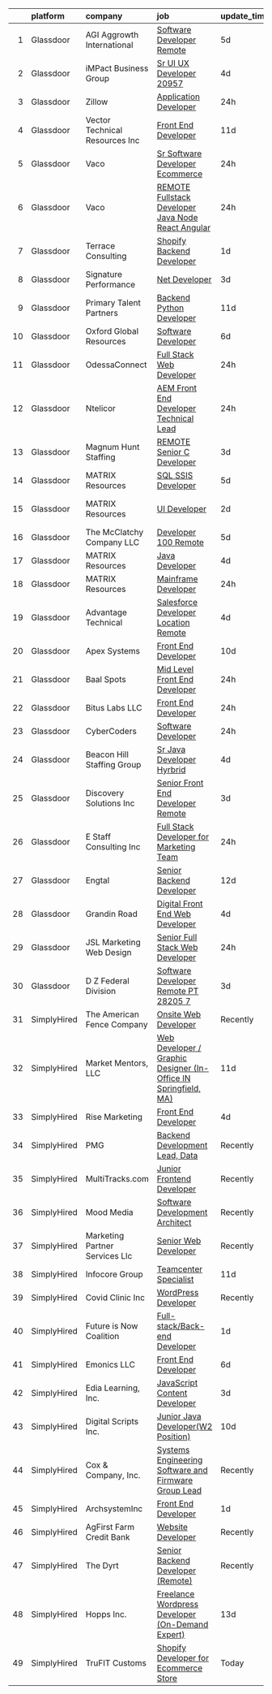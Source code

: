 

|    | platform    | company                        | job                                                                                                                                                                                                                                                                                                                                                                                                                                                                                                                                                                                                                                                                                                                                                                                                                                                                                                                                                                                                                                                                                                                                                                                                                                                                                                                                                                           | update_time   | location                   |
|---:|:------------|:-------------------------------|:------------------------------------------------------------------------------------------------------------------------------------------------------------------------------------------------------------------------------------------------------------------------------------------------------------------------------------------------------------------------------------------------------------------------------------------------------------------------------------------------------------------------------------------------------------------------------------------------------------------------------------------------------------------------------------------------------------------------------------------------------------------------------------------------------------------------------------------------------------------------------------------------------------------------------------------------------------------------------------------------------------------------------------------------------------------------------------------------------------------------------------------------------------------------------------------------------------------------------------------------------------------------------------------------------------------------------------------------------------------------------|:--------------|:---------------------------|
|  1 | Glassdoor   | AGI   Aggrowth International   | [Software Developer   Remote](https://www.glassdoor.com/partner/jobListing.htm?pos=107&ao=1110586&s=58&guid=0000018335b288fd9a37e35b052ca727&src=GD_JOB_AD&t=SR&vt=w&cs=1_cb8cb85f&cb=1663053236870&jobListingId=1008123247793&cpc=84DBBAA61F05C438&jrtk=3-0-1gcqr5293i4nh801-1gcqr529mh7hs800-240493a7e473301d--6NYlbfkN0Djn2IX06ySSIMu1gfEBEDPYQmbvGwUh4vHPX3-iaCFfQnsfj8FxF0YxhOo-2lW_WottpGOt_iG4K_iuSi4My_2QSelA369vQAk0Bh05a_GpYG05czbSHP5QCpBtifp4rrO5380BLmxcgc1z1li4FB1991ijhvWqHZ5Zz5IpE_XBzXxDc-YHAxhfzgzApefNWDVWIceBlUjh02eQggiEGTPhCRWSyv016XkKTzE7PkhhPthfk0x5RiSkqy9Vg4REObRe6ucyJpAZYQTgII9H3mXsPPQVlIoPuaUCYdtLWyLdyD9jKWZb5nURG6Ev1NEQE1TBUNRMNBs_0AgA7zIkImR6Jq1nITrogOT_T-DdOaQtmTE9EXzbMHqenSAhWQk4lJ0Tlfap6dsHyLVnfiUEGS80HVZQC74oohkOotLmgiZK7h3FFBXWw-t1TYR_shBEOujWdllrCryAaFzEfdpfzk1MmgiRFVvVgPCKHH4FnFgchltVfc9Cs0LF9aIGC8jIVQ_ZyQ3az24ZKe0ptv0b0nXNO5O_5uTddTJm-SiDTdZlRblcpNJtlF0jXUJuYdoAhxmAGE_A5zzmg%3D%3D)                                                                                                                                                                                                                                                                                                                                                                                                                                 | 5d            | Remote                     |
|  2 | Glassdoor   | iMPact Business Group          | [Sr  UI UX Developer   20957](https://www.glassdoor.com/partner/jobListing.htm?pos=127&ao=1110586&s=58&guid=0000018335b288fd9a37e35b052ca727&src=GD_JOB_AD&t=SR&vt=w&ea=1&cs=1_3680edf9&cb=1663053236874&jobListingId=1008126159642&cpc=56C4EA4A1A191A49&jrtk=3-0-1gcqr5293i4nh801-1gcqr529mh7hs800-e3dc27c3281f2054--6NYlbfkN0CJbMOVrL4pmOIN70aek35lGUd1VGkUUl9qM-u8TQSK31Uo9iBKa4zcbWmzwKIAH8hoWxJEw3uuw5s822Bc60pNEk1W4gk-T7zzZIu0KIQcImDrJLdppPppL42kkAa_ElpFM6HZGJSK8rhAJniGSUGkkCcX8S6-Od_UGeDi6hl_GtZX_Up1zv3PC8gbMZCSwpYKGBJPitHFjUg-DMZuiJSWIlL5cG1_CqzUXfe1DZzJo9vFslygg9PXw75I6Kly3H6SyrJHQ3tf2kjzowuwYh9nNShnqOmKe6zmgnUfz-A0KZ6zg1sLbLjbOJhMJ68XpDTGFdqYTM-NnCYFqIp0_dcwluCJN53PnCx_bX30_vnpkr8W00Towhm5389O88sgzCCzRlRMO7TtrqjOsQIaQBnzIt9yPHmLT3p-Oa6KuxaMFZQmIebJznLHHckeIoonytPuDUkNqUA-DEPKq3pGncW1P0BU1QwzzT0Ij3Fu08iQ1TnjZ01OV3-3bX-z_TVp_8DL--gEfKdvxGKVY0REd93c)                                                                                                                                                                                                                                                                                                                                                                                                                                                                                        | 4d            | Grand Rapids, MI           |
|  3 | Glassdoor   | Zillow                         | [Application Developer](https://www.glassdoor.com/partner/jobListing.htm?pos=110&ao=1110586&s=58&guid=0000018335b288fd9a37e35b052ca727&src=GD_JOB_AD&t=SR&vt=w&cs=1_baa4d19d&cb=1663053236871&jobListingId=1008134172887&cpc=654405A9B1E0A9F5&jrtk=3-0-1gcqr5293i4nh801-1gcqr529mh7hs800-c6daa90a6669b9ab--6NYlbfkN0ANMurRYyPEXg08u6OamUd1Mvhk-zhFSGYIZgoJR86UvYL2v6MoUqae-sD5DnU21vpZhuaoMFJt9wVyEyvf2QA1XfguwhH7G3tM0-PNgW6CGdUX9LBJEjF1WjQkIfj4JRydtvPZugMScW5L1yCyM5tNJ9G8L6OLwOTqSFwB3txImuUz7gcDBTjs4WhROAPK2XWjIrWnU785Kl-WiB9e600Pcew1hwMxuqlbJIVrkPXhErHat3AZBm5HsZH0Gzv5fenbXF_oEZd-ieR-pnoMq5aMplB3dkvnN8mFG7XMQEAa7sgzgjSqDavIjv6eAHi3NkwJuS_B0sU9ugX4KcjPJcn3SwezXgfSDlh-nSDnhx_boZNXJo7C26GpWMR5M8M1JIlronvQTlaGKEKtcAD9UTPNDeWVzwMJ-9f91F46shLUVUMXsYrNyx5K6ozG4qB8ushLH88d67vpgGj4-o3Ysfy-3yAFaSe30ay170JRhumNR1aazeLj4cRO9uT2R0fD8Vstt83NG6FW0sHOCOiF2-zhyQ7hgqi5P2EZCpwYKg5F1tS7eCotdA649H_vg13QRsf-CXxdGDRXFn9DMbx5R4-uR5l_kuWPvY1_JNAKj-gQyl6i8874T_DUWzsSvbYOk0ImHL_Yjr3X2Lphls4T60A7lzwmTrU5FhxGGZgO2im7H6ylK5j5QRVlg4BcH028L4CgCdmgFf12-mrUWRKRDR_lrsMB4ljBtGD2BloieSVJQCmVoj-r4m24kUImLtbLrjl21pcgZFeaTtpgh2Km_Lzfy7oyKPqUqlbj5_1GDBU09s-csaUu-veJpsCYc0o5DtMjyS6Tqdd3APlBFwe2TFR0fuzxzVoW74uLohx9apEN5ggZMcjO4cT8bZpK2iOtOdc%3D)                                                                                                                     | 24h           | Remote                     |
|  4 | Glassdoor   | Vector Technical Resources Inc | [Front End Developer](https://www.glassdoor.com/partner/jobListing.htm?pos=120&ao=1110586&s=58&guid=0000018335b288fd9a37e35b052ca727&src=GD_JOB_AD&t=SR&vt=w&ea=1&cs=1_b7e795d0&cb=1663053236873&jobListingId=1008111504616&cpc=E773D000C9BC26FA&jrtk=3-0-1gcqr5293i4nh801-1gcqr529mh7hs800-d51cc92d47c4f04d--6NYlbfkN0CwDmAJad1vrFPjrCyZc1-12O19u5bGDYSMaAKB40LX6SgL_uQ_xlaLZoxDbDiymBRaDNDIK28uZx1Je-7Sv8ixSFLHV-U0-23YioU3-IvLrCdgQzRye68HZw-6NfwrHT_PAvOvPvdCmAYkEB778tF4DTJDYGPwGaqn8tn3RE5-xAtshAJoUVv9-0DI981-dm9CU9mkuVsyOemeJHB8cnUP0UpmwqsqLDeVadTUfCXkz2pYTO6_i9Kf1IhFWpjRRt9nbWJle7HDSmn4qVEN2BQyeli6jUaUWQeol7jX9cTJyyHPONpGT5TPKKtgwZ8dhAmyvnErPrirGWLFxyDdCcWMZZfUVXJfB94buWIKWwesppbTYmw7kUYHhsaMPGHwDDd6Yu3nk_9ST3OiMiHzeX5kLDgNQ2m0p9TNe6G9X9tTVLwAQExQ0s01qcBcRjSTCkhcYbLy_0SpgMMS66aOg9aHViQQkvR9dWOSLFQj0EkeTGNxRfPKXJQot4sqmkZFVylA3xlsJdDrnw%3D%3D)                                                                                                                                                                                                                                                                                                                                                                                                                                                                                                    | 11d           | Vienna, VA                 |
|  5 | Glassdoor   | Vaco                           | [Sr  Software Developer  Ecommerce ](https://www.glassdoor.com/partner/jobListing.htm?pos=116&ao=1110586&s=58&guid=0000018335b288fd9a37e35b052ca727&src=GD_JOB_AD&t=SR&vt=w&ea=1&cs=1_7dbc4447&cb=1663053236873&jobListingId=1008133922497&cpc=8795CF9063CD573D&jrtk=3-0-1gcqr5293i4nh801-1gcqr529mh7hs800-09ad83f8e045e5fd--6NYlbfkN0D_sybMACCpf9B-677oK5j6rPldVB6BlrVvFjO_o-GJZbzuF-qh4PxErFUqfUsv_6thAu2eQoe1arNCHevazfyUvG7VGhHNCUo0sCVKxH7McYyDxem52ExjMezzXxwaAPkDmBYyEuvxg9NM0XRtAnFJEA0IZHNftFxrE2YyQgw4NgwwJQfNCorYZd-1btfY6pBubhbnM0dq63SsruRuYNgtkxsPiZiYyP0bVx1eF7eWPFb-YTR020cnfRjzSVpZuHzI9fikQshcyKYOf46PivtebLVODEjIDPiRselzFlGmYYaVP53yYALJWq_XrxeV16IBm0mEqtclSIeuFmUTPC-t70QLTv0qXklXa3E61U01x0CaPMJcfoTPTNhbCP28azTUBNMjxlYlEKM51yFKlq9aemppuU7IO7NpnOfd3gNOWXkGQp9fwgz5mzVl1nnH3qODqiUvJ94JH2VUexQ7YtrSwW7Vhx4V6wrVn7If3JxqTx1_R8hBJaopoRKL_Qn0mmKMWn3oJMFVCmxrW8l3bwU3SiAqMaUG1uBlyTEOVlwu9w%3D%3D)                                                                                                                                                                                                                                                                                                                                                                                                                                                     | 24h           | Remote                     |
|  6 | Glassdoor   | Vaco                           | [REMOTE  Fullstack Developer  Java Node React Angular  ](https://www.glassdoor.com/partner/jobListing.htm?pos=121&ao=1110586&s=58&guid=0000018335b288fd9a37e35b052ca727&src=GD_JOB_AD&t=SR&vt=w&ea=1&cs=1_b7b1d8b6&cb=1663053236874&jobListingId=1008133922488&cpc=8795CF9063CD573D&jrtk=3-0-1gcqr5293i4nh801-1gcqr529mh7hs800-d1edf66b149204bb--6NYlbfkN0D_sybMACCpf9B-677oK5j6rPldVB6BlrVvFjO_o-GJZbzuF-qh4PxErFUqfUsv_6thAu2eQoe1agN247aSC-q_DUCC-v6ortb2tmbXqcbUNV5rwxqW2GLNH3KteWnqmUOhK0RFAgO2j9ow-G099_iRohhl06KDOC4L5Wi9DO40Wtk5qI0Qso93jGb1S6IM8rEXI70QgrCSJNzMv_Bp-C3R84chUV_Q1IiWCNwh49O6nURCEB5TgxanGBDiufdIlPfMkvWisp0pxqvT6z09fr_n0AQWu3FKnUl_DkIr2vgPDsPQ0wM0N6CpY8P-LmFIumPyKBoAdcSDuCz9meXPYqm8CcfrINfJhZmPnTPCF-rHd9hZ0VjHlw-ouaH_lFuNSBdxAw3XokS4L3B1BZ6Ve_QlnMbzgmWB6KHX9kstA-z3_OuSSDtm9XpbNZjf8uGSMJqAAS0zpxwQq6r0GaaU_9d2mmlR8CMDGTugylQwn9I4sgBviSOEakkrtNzuYIQ9Pc_hR1dzF9npYbc0cz7KJbnIMyIccT7EXkN3mzrdbEG68PXV7u_F_QUv)                                                                                                                                                                                                                                                                                                                                                                                                                             | 24h           | Remote                     |
|  7 | Glassdoor   | Terrace Consulting             | [Shopify Backend Developer](https://www.glassdoor.com/partner/jobListing.htm?pos=104&ao=1110586&s=58&guid=0000018335b288fd9a37e35b052ca727&src=GD_JOB_AD&t=SR&vt=w&ea=1&cs=1_0f0107d3&cb=1663053236870&jobListingId=1008131665607&cpc=C891152315FA1AD8&jrtk=3-0-1gcqr5293i4nh801-1gcqr529mh7hs800-18010db93b8cd787--6NYlbfkN0DiwaVD3HiDYB5250xOpg-Chrdpscpx_0ux8G7tjQr9ZR6UMPMRjdTv-rYv0WYt0ikT0CHPlckmqNdBahKzqtorl-3cYiUc4Dw6CYzL8XOgRfGBcW15CAX5wES-GOahStgrZRXkPI7v7sWDDyhpOm2oG13rt-Lsa-73n1rcwrI_Tk76vUQ2yVPBQBmUa8d8U6CgQxRCVNbSlE8e2mcPdk4A-Q_Tmz9QhZiRH8rzLq_pUByZtlwWwXdLi9bakMIXjuEeD7igQozSk_phi9xHq6R3pnN7GfcHRaSJl4XhxRacuExYXr_IqtVTZFbJEJwrv-gEZUlObO4kI4wszBcjdywYrLG8pSaDww1uUxQOkarjsPAP0qKrTCGMWD7SJllDFkA1HiY1LWay9Z4Ib8RC1LHMQLkQs8KRYEab_BKUqRCBQsGIWqmV_cK7jSniVNkB_muGG7n4PZWk6O8dJ6Xth9c6BoiO7hC4r7N4acvRLuqSNQC9J4LaTXqC-2cuwI0R-Y8%3D)                                                                                                                                                                                                                                                                                                                                                                                                                                                                                                            | 1d            | Seattle, WA                |
|  8 | Glassdoor   | Signature Performance          | [ Net Developer](https://www.glassdoor.com/partner/jobListing.htm?pos=101&ao=1110586&s=58&guid=0000018335b288fd9a37e35b052ca727&src=GD_JOB_AD&t=SR&vt=w&ea=1&cs=1_e65b05c3&cb=1663053236869&jobListingId=1008129201684&cpc=FD1C1DA32C38CFA7&jrtk=3-0-1gcqr5293i4nh801-1gcqr529mh7hs800-f276d1115cf58d0a--6NYlbfkN0DdI5e4NrRhJzkh5_rNc4iJsqmw_rK-1extVvYQlMkdwFRmXS0qm8nU-JxbqHleaeIjy00LjGaNRKyKI8tQK73iJvL9vjfzdUjL6MmRzYFsT-Tf_2d6pA67Vr_5YKQQ_zKhdJbkV3jrXuP0XPlNHTLuXoc_2d_1Qj8SxURG6Hio4x5gve3RpCdOKEhBqB9Yot4zO6sbpijCQQQnVlxqcwwvERe1M-NQxphumtdvTWBleCji0_D_MJWe-Ud_vMGhNHKe2OmKX5FjiU3Xsl222FCyNw4ntQg-ZSIvlwD6lWS0LuXF2MzXribCFjL82kOek033nwSEEmomcKPNIqMS7f7XNLbFBCnSZfY8miIAeQzyYpXomftd3tMZxWy8vnl7PQGMROBBvvEgPbGL0d1_mvh5Mfv4rpPIUkLenmis-nM3fqpIn8tTvknSnsO_vOX740eo4Xk-0J-naY7Jmo-5eXTZ71_-K7zQ18Mw3CXTkcVH5iJXlz0SO7jKov9Zj926sYw%3D)                                                                                                                                                                                                                                                                                                                                                                                                                                                                                                                       | 3d            | Remote                     |
|  9 | Glassdoor   | Primary Talent Partners        | [Backend Python Developer](https://www.glassdoor.com/partner/jobListing.htm?pos=118&ao=1110586&s=58&guid=0000018335b288fd9a37e35b052ca727&src=GD_JOB_AD&t=SR&vt=w&ea=1&cs=1_03d1f2cd&cb=1663053236873&jobListingId=1008111300469&cpc=3BA4CE39D5B5DEF5&jrtk=3-0-1gcqr5293i4nh801-1gcqr529mh7hs800-a390da96c7d66bf8--6NYlbfkN0DOCvLQenlXS7fh3AEEtPwhntZQnPW7UfiJ0vyM-Z38ZvlXuLrJoooXVJlodcpC3T-7db42mOa4vOL43fXUHltKzkEmNY7bpv8DGtTWk2GFEfYatsoBvpaU858LMNKJlIhpJuyJL445GX0Y9LFshQCTC8L2G6BPdpRXGqHYPgFKvriWkoPn8VwP9jlsPdQmBbf4N9odyHH9UxRveHgYL6lnOSl3bbXiZblibI6fRyobpp3n_aSrZsi_SIxO7uVN5YMIE09g68qNFl-3efKgtLIpCzfM9uvpc4b1kd0lfEDWz8qLKz4wr_KuhCJiKqtf6kRGOPHjzaVSwbWOtOn5kXFYwQv7OJVw-B-IWOL31pA7gAhHzsm1Cl6VqrNzqe_HztYlows2vvkOwuwwc4ZwvbabBu1nuFDVbEQmIJ33GJq2odMFRyzAZf7iL5DkTlooZE2qK8gZDcbjF_HLsdHp9sVdfOdhQQB8yd47phPqbKdmiYQGOWR2fCL7-7_5H7R9eFyDl4fdFGIVOA%3D%3D)                                                                                                                                                                                                                                                                                                                                                                                                                                                                                               | 11d           | Remote                     |
| 10 | Glassdoor   | Oxford Global Resources        | [Software Developer](https://www.glassdoor.com/partner/jobListing.htm?pos=126&ao=1110586&s=58&guid=0000018335b288fd9a37e35b052ca727&src=GD_JOB_AD&t=SR&vt=w&ea=1&cs=1_8e2b0b13&cb=1663053236874&jobListingId=1008120509561&cpc=334ABAF5D42DC775&jrtk=3-0-1gcqr5293i4nh801-1gcqr529mh7hs800-d52559f510e3d527--6NYlbfkN0D38dVY1HiwVlRJ2sgHwoll4iKvb8KzfDOOcqRKKsqQYBdEVI9w2agCyPdJw2s4TQqW1iVhzfHoZUSNBVTPav7nHvLsurfZxSHqegLrSAll3DZR4vesRj0V3Y7I1h6Jaf2Ho-o-AMoDdqrjdDxJ_8mDgtAJXdMYtj2InRxt64dxdDmL3-nUd2I01JE-avzQgfFaeR4GOOaWvivvdChrEV3c9sIHcv5rkDBYqFVVPsDKRAxWlOloH6VzDc6g2Bk9KkI_-sZjgIF5XCA_SiTAMRTai7sJEU-CDmUDNx8SxNINBgLzIxdcZBe-islQgs49Se8zn8QjNXCl1xYIToH7EIVv6TkqFlX8Rn6NLb9Ad_kWjulLfMDwJ4DVzDsmM3TKgJLhEitzelCsW-irSirdZp6VnL08FbCLwUhfohOlxQ466HloieUqoVZPvzSeh6xwgQhm8cej5RqJgHthoAeGuad6IjQW1mCYd6-YIyJoPCu--IcXICDDLWwz65MLAijCh9Y%3D)                                                                                                                                                                                                                                                                                                                                                                                                                                                                                                                   | 6d            | Colorado Springs, CO       |
| 11 | Glassdoor   | OdessaConnect                  | [Full Stack Web Developer](https://www.glassdoor.com/partner/jobListing.htm?pos=105&ao=1110586&s=58&guid=0000018335b288fd9a37e35b052ca727&src=GD_JOB_AD&t=SR&vt=w&ea=1&cs=1_5e0d608b&cb=1663053236870&jobListingId=1008134105452&cpc=BAEB662971763A76&jrtk=3-0-1gcqr5293i4nh801-1gcqr529mh7hs800-8a92dfce20f9bc08--6NYlbfkN0DzaDHVbxJ-LJZej0v9fk4K-FwNocoxjQ_zxp68kPBvcg2yVnif4pm_VF8YDTOPly59jcDfOtU4Xkd30N4UM-Gr5Qjhxed4dXaiaH2U_dzLXG_WfQ5laj-pEv5VhnXagEnZLwmhrYl_pna3198qRvUYKAUSCFWklr0Jd9axsbLXKo5KCXUHHRswWU5Bp1TdSwf8b0qCUmX60ZPZqLMBRtLKcOb3kHTlLq6726DCy16VGUwTdVlTWJCZwN39nFwVAKVd-nS1SnzkXRXWsN1LwqMq2s0_bxvGyQwxqRiL1KjmEbfQff3U-5CmtB79M5JUZlnr9Q1xBoHecAncdT9zB4BEVssqvDwcBZBC7kt76-uFM5gUKh4IJACtU-IV6P9GK8UFIz1j7X4uUDOqA5OWTXWqSDjyMfrX0hMANZ33VkzVOd9bxU9RbXGzVcdm4FyTct3i9kt4i8LrVvMfrIKr2UTM350mK3imhF1FXsu3dU3TFxAIJI6jkpKPPLeW0UTMsdo%3D)                                                                                                                                                                                                                                                                                                                                                                                                                                                                                                             | 24h           | Remote                     |
| 12 | Glassdoor   | Ntelicor                       | [AEM Front End Developer   Technical Lead](https://www.glassdoor.com/partner/jobListing.htm?pos=112&ao=1110586&s=58&guid=0000018335b288fd9a37e35b052ca727&src=GD_JOB_AD&t=SR&vt=w&ea=1&cs=1_9f1ee4ce&cb=1663053236872&jobListingId=1008133848248&cpc=BBBD384EA192911E&jrtk=3-0-1gcqr5293i4nh801-1gcqr529mh7hs800-835dee8954cff8f5--6NYlbfkN0CYhOrkHhcJfAR4drW7ZrD32BoYwGhslRPlnM_b6x-4AjJYjSaQcdS6MynbtyGlQhq7iiqKlB4moe1HV4cBPSOZP0ysZG7kXm3Yt3Nnps8H1N5EyshWHGh5HcFdwrSxfPD6OopsjiJ38xwbY1nq5CCby1TRKtDkSmanNu3Pf7QJfP2EAnZl0qYqmfyRXjjjVixUasN-sWfviDra-c7adV5pIS1HI2CBU34HqlBo4zuN5PMdae0YJ8fYF5nCh18MFyIh51xQAOiDqEO3u98vSNdLz4z3Jwrmizw7RnxWjaHde4RXij6YM2wJHABRaFixAngTbu-22e4m88YiE0FphSk7nQwQTGQTvZwL8WnZpHS--To9OrUka5b7Y_LFkSxHlxu-PcZ9AbgTovp81oWvsAfjxCAuB3f7Ts5NA78uZ3HXlK_jQkDSA9D7CZCiKxab2uJHByWhxgaqA4R6sAke_QNHnSk4BfyvL_63WQBB4DWhT9lW9qAetwFD57jn7jMZ6khXT0qFJCGuiwkk8xnMIYNoAgGboolbvQI%3D)                                                                                                                                                                                                                                                                                                                                                                                                                                                             | 24h           | Remote                     |
| 13 | Glassdoor   | Magnum Hunt Staffing           | [REMOTE Senior C   Developer](https://www.glassdoor.com/partner/jobListing.htm?pos=113&ao=1110586&s=58&guid=0000018335b288fd9a37e35b052ca727&src=GD_JOB_AD&t=SR&vt=w&ea=1&cs=1_c86df11a&cb=1663053236873&jobListingId=1008129038266&cpc=C49818E30565E1C5&jrtk=3-0-1gcqr5293i4nh801-1gcqr529mh7hs800-e287ce32963e2ef9--6NYlbfkN0ApPMyXrjGHNZ4HOtR5bp3hW7-r3UAVomwaSEEjEZtheiYkcbVaGs1xLVozKyABTR1I-p6tk6uQkzdbSQ8YPNi2TxjO0ZAdzbjW98xgo3b_wMfF9se1jH8fmz4ADHC7ktLvdL5wdp2sGvmLupvibWecPMfhQJiVbMEQEGlHSHhNjGAYf8Z0J71arV5NlRCMHb0q_awxuqn_8GbHUaG1T4eA4bFP2O0p8C-pEobhh6NAz8hygZ43cEKmk8qzLO_XWKGnBEIpYnPsFRV1EK4t9K4RUCPeA7j51V5BiN_nA2GppkwmfgyItEsnZuZJd-NYMM3x8kwiCVzB8Lnfk-rBnklzNifT5wFE9mMtXNQCMNrRjmWqp9sgdDdsc1ExbgW9FFXHfgeQXZY58UUM3xRPYeV4M_2_sZLAs6eC-Cr9HUFiRwvWc2bgfz_wpzkDCAk3rFfWsZb0ByYE7BhTLiWzeVEYjo3JEbP99eiwWdY-3q1xX17masPsgJTAFmM4bMmcqHVHIpHm1EUEkzVvD-rMbUc1)                                                                                                                                                                                                                                                                                                                                                                                                                                                                                        | 3d            | Remote                     |
| 14 | Glassdoor   | MATRIX Resources               | [SQL SSIS Developer](https://www.glassdoor.com/partner/jobListing.htm?pos=115&ao=1110586&s=58&guid=0000018335b288fd9a37e35b052ca727&src=GD_JOB_AD&t=SR&vt=w&ea=1&cs=1_9e1ccfd6&cb=1663053236873&jobListingId=1008123597141&cpc=B076152010A3B66C&jrtk=3-0-1gcqr5293i4nh801-1gcqr529mh7hs800-09399b6909aaeff4--6NYlbfkN0De5ppvndiyxA0pMSLQzOe_j9Mra0KF_8EhxTxOKXtZIfhM20E97mGJ6rqAxbACvL-pdEEf0ORoIkx_jMa2Qe6RprnV9oyyOPYKH2U22KKNuOSNtJWFjhOA8FGEuV5X7ANpcrHv8Dsk4O_sUFn5KyVE4yFWGwUfrEa4XCyaihhvlbMIVLF_SVTO1Bs2j_je1l6F74YnxnodpRwKfzTCF-cU5UtWNcYWkd-V88rvDEIBFbKxjkeyivIVJgDivqIz-rqke_vHk8ruQyrYysatDsSAP-J822yWuPlmvCZVkZzJlwy_abpniQqReiYDj3eTqfK1Bm-RxQbs2GnX22tXLt2EGy89MUSUlMxq5VFAhd5j9fMB_CZgwWKdDUy9bSX9npg4xdXJQM2NwtQ5ZVq8z7Mdw8IVs6tX98AFGn_1rs8JenuSRKhfRrEmiwYK-v0_8ARIdJQPUD-H2Ou13WT-8YtDSmpro9UT7xRO8R4ayLI2mhN462Ec0ew6pIdgNNRlJNnyPLkrG382nm5vbARKz72TjTV9kfmsZIQM8tETxRk7Aw%3D%3D)                                                                                                                                                                                                                                                                                                                                                                                                                                                                     | 5d            | Albany, NY                 |
| 15 | Glassdoor   | MATRIX Resources               | [UI Developer](https://www.glassdoor.com/partner/jobListing.htm?pos=119&ao=1110586&s=58&guid=0000018335b288fd9a37e35b052ca727&src=GD_JOB_AD&t=SR&vt=w&ea=1&cs=1_53e0d918&cb=1663053236873&jobListingId=1008130533003&cpc=B101C867B3EF2D75&jrtk=3-0-1gcqr5293i4nh801-1gcqr529mh7hs800-5cac1ab4497b3887--6NYlbfkN0De5ppvndiyxA0pMSLQzOe_j9Mra0KF_8EhxTxOKXtZIfhM20E97mGJ6rqAxbACvL_0a0SB8ifsRZ7oEM8G6w2j_yHRsOrhKLkfDrSWVCp5MuHxvDNwDX7dNTe1Yho1QxbUuO2l8kg9aLCwBUQi1wnq9uEcvLeuv6V6n79sQQC5cgPGvYJ9D80iIbtnZRejtJ49KOlPQ6lWOkRL0r-hhVIQcPO6_--BZLQczJ-yD7TOPOMgBtbfhJCxUPZ6W4e599m7Vhg_zEeOcjQ43_mvH2Ht9aavpM42foi4M20OevX8me7BlCUAc3ZvUy4_gjIPepvjzTcAqAZAbvSZe3xJqN3bZM4aqaP7kufy2uFBGo3KUsWaPTjfv-Lo1bfvrlmteXIVjzTebFrUY7MuOj226Klsg4_x2eXsnRzMOQaWWPNB34qYNN9I-HyUvOVerrbigSN0OIju250bmJ0sZ8mfQKDw2TVjbgHBMkId7yPuiSARktCJv4MXCEq1M_K_Hj71ZmL7JjGIpXo85_ekqV4Z3cZtCAPKB6GInV3_UC3pKxe55xvfHNDn6G67)                                                                                                                                                                                                                                                                                                                                                                                                                                                                       | 2d            | San Francisco, CA          |
| 16 | Glassdoor   | The McClatchy Company  LLC     | [Developer 100  Remote](https://www.glassdoor.com/partner/jobListing.htm?pos=108&ao=1110586&s=58&guid=0000018335b288fd9a37e35b052ca727&src=GD_JOB_AD&t=SR&vt=w&ea=1&cs=1_1d191ca0&cb=1663053236871&jobListingId=1008123581793&cpc=FB7E4A1762AE5BEC&jrtk=3-0-1gcqr5293i4nh801-1gcqr529mh7hs800-6acf41fd2f09dc8d--6NYlbfkN0AvJamjXhlkDEVf_vcoI3bbUUL_2ExICajiRnoRkOTKxHcQu0PRm526CmUeTsfanZOqoMDdrUp-j2i0QJI96SrAfuCerXt-A9V0AqPqWyOynJ3x-O-RpQjzGHVi4lOd5Z4R8Srd_uF6_bna1BnLFXLTnrhod1AEqQ2yc5WyqDa7bVoBDzmrc0u2pe9297U47Lqs4eZ4ikAO4hcSQM_tT6ycbK0qrLEIBkZa-WdzyPMY-dz-rBuQSa6HeC3z0HErNjqpZ25_JK-gb97v36xHOAe8o9mB1I3nhp8u62SDbbbA0H70-LI_dhOyB-lylM8i9sNYBcAQhlqeRzQEi2XI5yl4zcSuKEfT_Sgjpvximsh4RS58EVFWqeILIB_qKXvj6i_06r9UqwczbjFm1weLpqfHuOpFnU20ImBzZdJ18gjHPcoXTlsjzwTOfgrTNe6n8fgmrjp6t4lyeZEMmGWA28jhgMduYOSWe93LPhAPty1D_nKmYDdTORCbn5drt-Z80OQ%3D)                                                                                                                                                                                                                                                                                                                                                                                                                                                                                                                | 5d            | Remote                     |
| 17 | Glassdoor   | MATRIX Resources               | [Java Developer](https://www.glassdoor.com/partner/jobListing.htm?pos=124&ao=1110586&s=58&guid=0000018335b288fd9a37e35b052ca727&src=GD_JOB_AD&t=SR&vt=w&ea=1&cs=1_4618ba09&cb=1663053236874&jobListingId=1008126505319&cpc=32EE424DE2B657EB&jrtk=3-0-1gcqr5293i4nh801-1gcqr529mh7hs800-15e13fa61fbf3d0a--6NYlbfkN0De5ppvndiyxA0pMSLQzOe_j9Mra0KF_8EhxTxOKXtZIfhM20E97mGJ6rqAxbACvL_v6qp1P5ir8pyNeKhltlUx5IFWvstDi3gjtuUVIdtm_SK_eoCbeCY13nZzMhszXzIkaT15Af5mE1UqdAaoevfo35Dl5Ss_ZQzdVkcCRK3P1m2vaJbTbmpj6WyO5rEvwFC85Quo23l2fqkanOvF8KQiz_DP5dY8_Rrde9W8zsNmvr9LYAO8PUB1wzxelbZayH1b1JipSBni8p2pBR2-MH8x4y6HPJZ44fEht6L5cs2Fzoa6iBT7Zz-GwsAMDjJtV7YKnMLApXHY07vQN9sdD1lH0lPRcDz4X_LZgy9gNLp6BV0ipTy2sjsx1iLIylWpfeS-u3DGFkVr9LnC42J3Ez2Lh1wse_jdg-YsIWJ3i8jNMN_HXkxqn-OLUUC7eQr-cAGPGcIrXs20cfWpxTVzH8meoquf0VXrUOZ5LBnVj_rXJFV66MOLx3Foquhahbqbw4_e-7hsOWLLKMvq_7gVFvGBPzZpkDmEk4mUBE_2DN4yg63t03nOUEfa)                                                                                                                                                                                                                                                                                                                                                                                                                                                                     | 4d            | San Leandro, CA            |
| 18 | Glassdoor   | MATRIX Resources               | [Mainframe Developer](https://www.glassdoor.com/partner/jobListing.htm?pos=122&ao=1110586&s=58&guid=0000018335b288fd9a37e35b052ca727&src=GD_JOB_AD&t=SR&vt=w&ea=1&cs=1_b36f7f4e&cb=1663053236874&jobListingId=1008134935030&cpc=1CBFC3E34E2A31FF&jrtk=3-0-1gcqr5293i4nh801-1gcqr529mh7hs800-ca46da6764ce81fc--6NYlbfkN0De5ppvndiyxA0pMSLQzOe_j9Mra0KF_8EhxTxOKXtZIfhM20E97mGJ6rqAxbACvL9ORiKzZs1kAZnhfE5Gb3LGLbeyzt8_dmXocAopURC5iqYeXYVNoupjajgP9P5besDlCTUX2MZs7ymfmpQCECKBupIlPYuP378nlAuA6p-qJGZ4e95uxDNjdlnLDIKgwtI6AnUVlVhv5aAuwzUUYb7pNas9dzDEdZ1Siv9ZDzKacPDYQS_vZWdkToStMPTdApCiVb-JgcKOUnRRWDYBWUfEyMps3Q4sFhDjKB-Jdb9j-R42uO2FjFpMSulwiPhwVW01HuR8RwuUGihWt45T0waY63Iv-onrJP_jdM6sx9G0IpZwdyVpszFbZzUTKzhL8KSADeocBJ_FLdw25TSLIgaY1jtv6CFKdJLSKss7Kk6FB3eqfT9Eg5Q7Nt_WFjr1FRNe2aUHaKE-7Mg33yYKmdLVe_tjyktieVltNv9keu0neVKuExSCqKwctPAyqVZSZQgNkSZ8HTWE_EEPVTiuOnaxmj7P3jA97-lWso8SSzNjaFqHFL8JQkxT)                                                                                                                                                                                                                                                                                                                                                                                                                                                                | 24h           | Phoenix, AZ                |
| 19 | Glassdoor   | Advantage Technical            | [Salesforce Developer  Location  Remote ](https://www.glassdoor.com/partner/jobListing.htm?pos=114&ao=1110586&s=58&guid=0000018335b288fd9a37e35b052ca727&src=GD_JOB_AD&t=SR&vt=w&ea=1&cs=1_e78166ab&cb=1663053236873&jobListingId=1008127116214&cpc=BAEB662971763A76&jrtk=3-0-1gcqr5293i4nh801-1gcqr529mh7hs800-332b445514e85376--6NYlbfkN0CQRQ3eiV4YWjrRS1ho7HVQ9JO8v6Fb3eU0yDOJbdOiEguntuRlpE4-_N6DYLNj-GqrO4BH6omJMNdAi1q7Q8q571VYV5EiRLgTf4KN306pbjdTXTvKCDpbru0FE2BYvNot7Mn5Se7ZIb2a0EVsBsAEh3QtOhPAA8vgwNUW7XB2XYc71UmgQXERBn02_r_O0aft_yTttVakYRCip92SjyZ_pw8RMZ2g9A7b0jDK5IRr2qzPcXzsG89lOa4xxh7yKwYZJ0HgALUGrgunzcDb4AucVeM8tW6CXV1MWMwz_x3zvhRz8zC8hfkV9AKEN7pgWgn_HntYRQmFbmXryChZN9DIBkgU12ik6DmDLq41c7AiMMQ576YEto_85xFpZGr-rQ_cJSM1eDYA-TYWmfB5HI9qmFZgr0JGV5xteZ31YGmfsOKPgYb2A25uQTC02zYrlFVSXWqUtqz-mE9B4z5AxXP1wPs9flg-2VNNP5C_A4oCQ0jh9tKngYyLtnhxaiUTkt5cxdnER3EKllAlkXiCNsU5Xtf-EANOdIK8BGkgTHqQDb9-FCjh5upHslzlbkSJxG8zWBqZERh7ug%3D%3D)                                                                                                                                                                                                                                                                                                                                                                                                                | 4d            | Concord, NC                |
| 20 | Glassdoor   | Apex Systems                   | [Front End Developer](https://www.glassdoor.com/partner/jobListing.htm?pos=123&ao=1110586&s=58&guid=0000018335b288fd9a37e35b052ca727&src=GD_JOB_AD&t=SR&vt=w&ea=1&cs=1_f8680e98&cb=1663053236874&jobListingId=1008114338843&cpc=AC285F3A3ECA6BB0&jrtk=3-0-1gcqr5293i4nh801-1gcqr529mh7hs800-b16b6f8de93402ae--6NYlbfkN0DqWjE27Bj7wQp7zwejGyju2OyxUuq4SEucXSyN07WCWejYvQmJsgF2DYF8Y-TYieB3j3RWXh7Hzs-l7tRdT5J0eER04-YiER9FRgjGJjr4d_mwCXiAcDLPpp_d0l_xkB4rbFFxYuJ-s7lTIAJlU9h095gzagWn_rt9Iu8JqF6ZEb15ymrsd3Nz1-hOXwjsaj-3Dd34neStuNmJwq6vaZOMEM0hjyInyw6VjtAfAt02gO-LcIIx9SZijWL1RiXHYG5056Tq8vkRvPe1iCosYXmerBtjKKfIC4qS7ABD4klR9f7CZxIyJxnLiebJjwYNAWXaVU3z8DPj_IlT0V1t5YhhndGlek4NhHs0BhjCwRQo17LernjWSxcvw3aJ4GbHkaens7dy2zQKsFrjjWXuQMCYf8BI8G4ewJxhFMq7zV2LcavIk0qqJkvNxMwQnBYyYW4_NC8AYUukRYgMzTMVrCTNHdpw533MhmqdnYYqmxdXVqrynVN7Ysvqscv3BFKMQPqSJ9vv0_mEOklT87xfdXE0XHHJg59tltj0LKL4K4h_YiKgUS3c4cAyXq3PpFqoBYg6Y7wKa8HU6KRA2x-eVQckz19vWep445A3ov1rcxJookAEOWOaApVBpNd5EIdlDQ4tJnd3Jv-_4Q%3D%3D)                                                                                                                                                                                                                                                                                                                                                                    | 10d           | Greensboro, NC             |
| 21 | Glassdoor   | Baal   Spots                   | [Mid Level Front End Developer](https://www.glassdoor.com/partner/jobListing.htm?pos=103&ao=1110586&s=58&guid=0000018335b288fd9a37e35b052ca727&src=GD_JOB_AD&t=SR&vt=w&ea=1&cs=1_d2f1ef4a&cb=1663053236870&jobListingId=1008134394442&cpc=70E6D4E49C80165A&jrtk=3-0-1gcqr5293i4nh801-1gcqr529mh7hs800-6139628f606b89d7--6NYlbfkN0Bd1WtP5csUnixH8rSlRh3H6CMdDCnKzNYuJQ93LJKst7TdpxJAGul6YKdq4xQ9n4hw00X9u0XFrLYm7t09AfoEFklp2LhuKapw7ytNDnF2gOQ2wSZ2edXq3OYWryNr1Iw4J1Rllb-j9glW8RvdrpoQydN8KqAxY4tdC5jSFQG4SrVpTjZbDpURNZmj_vg3IQpjd1W1MPtIoHkSk-lT2tr8okjq25vImF4RdweDDCpxGaMWyjNOb1C6QTtNkcpSjCGBJDD5cCWMpVXgybjK7SYy1_Z6Uyi3MKdIFHe0BttW9iI_ZkC4H5bOoDMlLpsVhuGJDegs_njjf76_Rl5qgBJqFWzMNNJ83bGsaYrS-30bjSA_uO_dbx1IUmwxIfEzlN1qXzOFJ1YhH-cSnExQ_GV7OfwFK9AtIvbjquQFoKf9iE_O29clYnAl1aAEqyRETSgpBRH4_2UnNmwb1usAk_28fbkiwTsVmayjk-Ua-sdICJueTGI_bZep7ahSL8PMRW56QRyALyjMxKQICVMx1XWi)                                                                                                                                                                                                                                                                                                                                                                                                                                                                                      | 24h           | Houston, TX                |
| 22 | Glassdoor   | Bitus Labs LLC                 | [Front End Developer](https://www.glassdoor.com/partner/jobListing.htm?pos=102&ao=1110586&s=58&guid=0000018335b288fd9a37e35b052ca727&src=GD_JOB_AD&t=SR&vt=w&ea=1&cs=1_88dd2e3f&cb=1663053236869&jobListingId=1008134224418&cpc=70D6958B2CFB98E6&jrtk=3-0-1gcqr5293i4nh801-1gcqr529mh7hs800-1190c4ab4cdd1eac--6NYlbfkN0DZZww-p_mr8GWlqIRBY21Wjl_Fk3kglyx5_HcxykVqwaIFqCAegIZJiVitd5RgerKPCPrlHD9QRgSzW8DYTxBPXm-MPdRkZzbCkQENIPceB2oPyi48dcXo8Cp7N2_1tPMzlDirUQfE5IMjBBwsM63e6g_Vj2CHze5AXT2TOBPsDtjU5EuUHxsGwHzZ4TZDGNPHN7SO46ad6mx_AZjM0a0kO86BEhDpWKnd-0T5EPQOmXg0iLrcxk7a-GaKV6RGqI_yRVeWdXx_tRFfGBHOM3GtEMVprFWGY-SL2TJEXXSg090hC723Z-lo8RJUlogiM5H7nVprWhnyWhDMFZmLsZKEj2dcqU8HYpdqifVIweC3_ST0n0NtIrcmeEzGLA8XPSZkEduMkDPLhVFpyq845qR_8AdNMisnuTi17iuSy57z3JEandJgvTqWyR7kBOOULAfm26IrnPcc3BNlx5ectvfnjahRXezo5ZcFYduGZ1DKa8nh48F12HNBgNyTMP4Oo-0959OcxGaTqQ%3D%3D)                                                                                                                                                                                                                                                                                                                                                                                                                                                                                                    | 24h           | Irvine, CA                 |
| 23 | Glassdoor   | CyberCoders                    | [Software Developer](https://www.glassdoor.com/partner/jobListing.htm?pos=130&ao=1110586&s=58&guid=0000018335b288fd9a37e35b052ca727&src=GD_JOB_AD&t=SR&vt=w&ea=1&cs=1_7bcb8643&cb=1663053236874&jobListingId=1008134976535&cpc=F4EED0218A761C36&jrtk=3-0-1gcqr5293i4nh801-1gcqr529mh7hs800-1eec3c437701634a--6NYlbfkN0CpFJQzrgRR8WqXWK1qKKEqALWJw739KlKqr2H-MSI4eoBlI4EFrmor2FYZMP3muM2vS7nROhyhHGCYa_Uy85iAVAl8BnSIsCk1IyNhKUIhD-CIJk6f3ZrbqqP9-u6Fe8wEZLFzPT30RbD8nVFE69xltAQ-7KWQPdAPTE-8i9mnKAh2hBOI6J5wa_8E1K-UGGj1p7F0sultpWoup3oO1_72jQ8dQZb1sZLpR84nO2cn1ZadmZNA16SfIt5GclR5joxe4tMC_OaiFdlhRZPMt3RUTLHAeB1E15pC4Apo_lE3FYQMniV4-usGuYpWFSjX-hyo81P2i4IiU5XbpNni_hjq01428QEwc98nLgEmskFlQVgq-ZCeXClkTZ7bCqI90VlONAl5exX-Y3lpefOm3VOvO-3AT6YAiH1rmPc0uTTeN8Ho3Mi4_FKpFQcJApOJx9VLcvp0XQs6MOSm7Qt76CRCrpdiWtqc92ayZMFEz0qGulfHtNNrdrSnWj9kwTqYiGCo1YCd_OzTvczyehLL4LZ1eDunoA3rHVuWvIc3yUJfErmzo0s3goiiFYtPPKK6-JRLHz-Eoza-EThxEt4JXaG1j-wxKUW4gzrdj0AebLyXoc-ChRrSzpEaGmesE4r0cvHaGBV9ugg50fVDtMxHNmQpP42UtS6FOfdh7g2-wGr0E5KzhXH_HY2i9nZn_Ebvxq7bYBnbTzOqxyo9ctwWuAa2DzY1oH4m-dP2mkp_LLUYOSc66e7X1HAGMiBoM6FqoaIkJ32rP_eHM8lu_rYYPnQKnUJo1_yRTZreZLqnFFIq2ur6okma6_ijlWhnM8aaJmLgKMN_mbhbx96AU42UeLFIHBmbinOrR_dTVDQR6hx82c-2ELc00S_jCrLzNP3F7Utv6e3TULqksNSog9gYO-ngi3-kdpCXHhLaKp099Gsa6KTHTSiV2rylerEQM6rhRsBM1FNxY46yfFjQSxO42BGjAOd3orh1PcY09I8UKWMNwFba6bGvuQ5q) | 24h           | Bend, OR                   |
| 24 | Glassdoor   | Beacon Hill Staffing Group     | [Sr  Java Developer  Hyrbrid ](https://www.glassdoor.com/partner/jobListing.htm?pos=117&ao=1110586&s=58&guid=0000018335b288fd9a37e35b052ca727&src=GD_JOB_AD&t=SR&vt=w&ea=1&cs=1_89ce072b&cb=1663053236873&jobListingId=1008126494098&cpc=1160948BCBA38B5B&jrtk=3-0-1gcqr5293i4nh801-1gcqr529mh7hs800-44dd1e811abc966d--6NYlbfkN0AEoGMyuqqa4fuJ8ioA0yHILhRJp52EdX7fBgN-aGi6iArJIlwwF5xR3gj1tLFoR49uwSay9HqHZaqj1cABgPmx2ppbEbXII3sg7Kx1TiFvETTlA7MKd3DhVZUL6Bp4JvX8I0lu0Ie2UthxZpEST1tyfneq2bOHihlExiXWPNH_1iVyywWMtP3cJrI7N_MJA1O7ZYeyhtiq6RuZNbyasd5CeJcXfsbHBm3DO80RkQPVt8ZLHkov-D3I0r1U_YOcSBPy9rI-hRfz99rn5D6ihvuY1hTVejp5f_rYdeJur5dsS1KLVQzjrf4nX0M5WOBdyn6Xb4oWMHfGgqMWuq9UUNq9SXZGECH8nfdG1x-Nzd0zDqaj_gMPBW8rWBqtjhcgUt91Ol9vepua45mg-W_9WWp0Q-9jGEx0R2Y2ifRlD1WJ7fag0iDHuRgpZd80A0JxF-e9iCpu858NyQCMUUD4-pJjb6Q3FF-eJxnAUeMS2Xl4vYMIriwPaXhLs5pQEDHWcm6iwPUxX059GR82Mxbo3JnvdvaQ8Q3d5JbHdoS0Dt-1qQ%3D%3D)                                                                                                                                                                                                                                                                                                                                                                                                                                                           | 4d            | San Leandro, CA            |
| 25 | Glassdoor   | Discovery Solutions  Inc       | [Senior Front End Developer  Remote ](https://www.glassdoor.com/partner/jobListing.htm?pos=128&ao=1110586&s=58&guid=0000018335b288fd9a37e35b052ca727&src=GD_JOB_AD&t=SR&vt=w&ea=1&cs=1_192bf9f9&cb=1663053236874&jobListingId=1008129757576&cpc=8795CF9063CD573D&jrtk=3-0-1gcqr5293i4nh801-1gcqr529mh7hs800-70ff489d0070c169--6NYlbfkN0B2GKDaElYNY8LZzY1y0XXfllsA9e9dlmUv_5W2sJfIKCWrmq8brkfi4B0SC-bqh9pK9DLo8_VzJbCMQdrhzIL0iEEb8ZoUJNhQGOOhlL3yayeacXJrLUrc61FCFynwJkek0FVS9ztegT3mhr3nbFWpSxys57u9OY6haMfprgyKn6qqIZlzRJjTr-BNWW3bkyppTsz_xdkMdr0DtDGYZEVLt-mj9eXKpNk5qjnuu8C-MLfPqMeSC8a_pdC8rsjr3T8e3-RlsI3_zrmzb-50TCQi3Z8PSuypWJoPQ1uVl_QIPWzBhAg7ZLGGawphxx0p4zyOWgTilzjV3Uk2IelnqXGgiAavWXGA5a35jLvFI0R1nx0EH03DiS9JfFKahMdpEOsMRjKbltdZY-UY4MxKJvO_zmZawsp5YetRkTWEvX31SyiD3vi6HoGo7AKQOOV41W7i9wfLhjmqj-p2dSiqyYKCMGhgjwOVv7W1_CtZLt6R9CJmKpvTTFxR76fP-6vmWl0%3D)                                                                                                                                                                                                                                                                                                                                                                                                                                                                                                  | 3d            | Remote                     |
| 26 | Glassdoor   | E Staff Consulting  Inc        | [Full Stack Developer for Marketing Team](https://www.glassdoor.com/partner/jobListing.htm?pos=111&ao=1110586&s=58&guid=0000018335b288fd9a37e35b052ca727&src=GD_JOB_AD&t=SR&vt=w&ea=1&cs=1_fd1360e3&cb=1663053236872&jobListingId=1008134260110&cpc=3DB599BF2F4828F0&jrtk=3-0-1gcqr5293i4nh801-1gcqr529mh7hs800-96f5f648a94adf93--6NYlbfkN0BcgXXsRTMFh5zZWmUNjVbg8JeMRZUl7y1Llr4laUGdiYQD1j52gpET6ER09Mg8yNfXfT9XR0z7nUsGFV8U8TWudubT1dXIb2rX_hiZQ4quWZp43pA5KHyRwsahUpAIbpRzY0cyP4bsOqYFva9QlupR9pasG-1e-ZPhsEcZrVB_hKEVrw0f9BGv-hmEO9kU5jWZ9UzDZrc4fXSm5EyWSYuqrtFEGAVO4JGPDeCE_R0nryrNIqd-lgs9kp0BZMTOqwjWF0AbxPU716ZffKE12GXlFRcGDnPyVGqyJahQ5JcyyMoIc-iegdX1HabD1Tc20-A68qAKufah1MwX8xe24iWPcPcP3zfbZBCuknh_N0TRxS72e2OfM4bHqDIwF-tZMyphtiSTa_A8NtFOY57jtdef3JTncX1vNHx29-R7Ob7bBESP0FuxNU3VuiaGbj1oQzc5aIWRtnklBDkFhhCc56_syv-JOW02NbWgfFeIw18yTu0T021XMm4gXXhdfhBBKGK8088CQCSw40j53N7fW9eeTShdxpmSQ2k%3D)                                                                                                                                                                                                                                                                                                                                                                                                                                                              | 24h           | Remote                     |
| 27 | Glassdoor   | Engtal                         | [Senior Backend Developer](https://www.glassdoor.com/partner/jobListing.htm?pos=129&ao=1110586&s=58&guid=0000018335b288fd9a37e35b052ca727&src=GD_JOB_AD&t=SR&vt=w&ea=1&cs=1_9ad09613&cb=1663053236874&jobListingId=1008107020375&cpc=8795CF9063CD573D&jrtk=3-0-1gcqr5293i4nh801-1gcqr529mh7hs800-35b08fdcac4382de--6NYlbfkN0B7Z8t6fEMDh_BTkcJVPNJicKvZQEBTy5HSwyHa20ewqmyfWNXjNsfvmtdqiCQm-EyZCIbPRaAipQRkpCqFKL1T1WCLUFibMPGOodmoZe5EAGMb63GEyGzw9EloW6BlZ2TALyHRjVePcTYoUFPq38GY3M9I4-_HwtaWGC1ZmJT71S_qPqWbLU2m8gw36ddNpzjih3dlRAoTvUdV-yJfQYwmW7u_XbY8GnvWD-ZchobnY_WyPbLLaMzSTR8TAAv2qC7orSc2gpe2wozomBLwmcYlc64am2LAXP25XFEgvNZRVtHn2Em8M-BDkvLG2RjakHXgwtNg9ombVuaT-yOcOzAhVARZfviTjzXt-qDZRRyFPAJp0Ume-UUcagecMXqCLxN2QgXKIBsQCrN6eik5o-7Sgaph6JnjW61sZIE1qpQb3ktszkDDEIA2T1yF_0BcvvusfH1f1Zb75HGUuS8GdZftTEF2Lnx0h5I6hQjApuzJnswbvHMf92Xq3vrF-Qr0w5ui2GUzoQ32CQ%3D%3D)                                                                                                                                                                                                                                                                                                                                                                                                                                                                                               | 12d           | Remote                     |
| 28 | Glassdoor   | Grandin Road                   | [Digital Front End Web Developer](https://www.glassdoor.com/partner/jobListing.htm?pos=109&ao=1110586&s=58&guid=0000018335b288fd9a37e35b052ca727&src=GD_JOB_AD&t=SR&vt=w&ea=1&cs=1_a0627658&cb=1663053236871&jobListingId=1008125924330&cpc=FAE5E775D180B2FB&jrtk=3-0-1gcqr5293i4nh801-1gcqr529mh7hs800-b71f20199114ef42--6NYlbfkN0CTcfMJrIMc0NjW3Wm05P4nN_wS5T1KJl2HcK0gMEo87Uiw4Zh3wAd8kSOSBgqreZVHdlR-NKfXSly4HF2NvPUjZf0PZ26gJmwY_o5aIN-4Abyqkw3fW_hy11ubAfZsm1GelJJwXFGNVcwTNvS9CmpV9pvszURHgXC27phgS4Dla59RX5Gujb6c6dMuGOiRkStrokZ5YcD37NisKpuB25OKduyh0WR8xz59X56_SBj6piETEs6miHP8kQaPXGARH-HldKu64oaNx_yqZSCYrjmco_Y6Fqbi0KKA2cT0X2qi1p1Kri1EHtExbONoy8sdtPLQ5fWHOdnT260hqjbh_fFfTckZGi547CqwvKEI6Orx2EYr2onR-54VqyzZ1zHMiaFGaft-jmsSK0yAuUZ669HU_pi8OPK5yUHHWCADmeMNEmr2q_QUMtAOyb8BKi1CMrZThFrOR7Zdu7UVlXrx63CGBVrokjtyDvtyqRtLaDhO8KfftxY3zxkK8QuxjcPugPj6amIkvbPv8SLqnWbIwu22)                                                                                                                                                                                                                                                                                                                                                                                                                                                                                    | 4d            | West Chester, OH           |
| 29 | Glassdoor   | JSL Marketing   Web Design     | [Senior Full Stack Web Developer](https://www.glassdoor.com/partner/jobListing.htm?pos=106&ao=1110586&s=58&guid=0000018335b288fd9a37e35b052ca727&src=GD_JOB_AD&t=SR&vt=w&ea=1&cs=1_d33b5cda&cb=1663053236870&jobListingId=1008134237353&cpc=61B26E8FEFFA679F&jrtk=3-0-1gcqr5293i4nh801-1gcqr529mh7hs800-95e4bb47586a1399--6NYlbfkN0BlgEJqKwI5l4aRBGXhwprTFd9AXksXdNlmC9_5OPFgTXamcWBr4-lNrxyfoHxAJClhEX4zuwWIli7IUgTKB2fktkt7LhtcmJ1NGhSmLJwgv3568HcCts1K3Q27CUvSFOFQD4Ho1saamcaXZRqzbo1wrX46WCXjGdWg_-a6UyFSqUsQDmgZ5aNjTfGL3soegKS7qU2infesIaatLvGbpFgcq17YRKmnER95X6KjxEaTmfD0d1IA31cAFJMnlsNXssXVc-xoz6eWUUOhH5c68Vyf72_vLkYtmxwPaXK-QkG6TU6xicPyEUwLUQJhTL6MYgOvII5tDVEN5ipuLPgHXKSqnGe1hgsriZVl0DG33WiP8K3k-UHQZ_mrTB0X0eyaEl48UOJVo4idmjrhyCmA0UuLtHazljv5_wyfRvrr2tu1X4W3kdu9Vdytp05DXUi4sbs-TejIMt9aFH9JFH3e8z1MqiqdM4XstJZgGivatGVjjy2AlN0tGmxTRUCOZE40ncjXtOtcuMRHCg%3D%3D)                                                                                                                                                                                                                                                                                                                                                                                                                                                                                        | 24h           | Remote                     |
| 30 | Glassdoor   | D Z Federal Division           | [Software Developer   Remote   PT  28205 7 ](https://www.glassdoor.com/partner/jobListing.htm?pos=125&ao=1110586&s=58&guid=0000018335b288fd9a37e35b052ca727&src=GD_JOB_AD&t=SR&vt=w&ea=1&cs=1_afe85dd4&cb=1663053236874&jobListingId=1008130013556&cpc=1CBFC3E34E2A31FF&jrtk=3-0-1gcqr5293i4nh801-1gcqr529mh7hs800-f0654613a0db6ecd--6NYlbfkN0CSrknON2fCXDTc1ctuG0HZ-7FNh0sQ8G_aa1wjdB9LlY4zEbnf6OrO1Ud5j4YG6o2mqQWO21h5mDw5X2ALoo37JZ84HwnHhHGPmc0Ho7yxl12wwfyzNzdSCIw7SCAIRbXLfHFRLRRLNq0HptsaKQ3yYwCWSL1YQdDTP4itRPMfMeimciTgvnUJ8Fy4_iMjND8z16rWv9kZzqbPS4kGfDTC70N_lqjwnIY40MkQRWHLqKKuLKYSxp7b1GAtJsdATEsVrIFPPLKxZMxLfcWHxVXCVweUzijRpnuW4zRsvW7XKLkkjzGJ_wzSwarjzm9QjL2FSybPQtarD6MDf_l7MrHlpT50irP9bfF2r9NU46ch0h2VQ9nyTOdU2C2uRosxplu0Zsmo820J9R5jadOXBx8wheNgcxic3_Qeq0cVyNUrsJ8aHGSmliHl5hr8osEcsVBrgHuDwGHpR70ZWItLAOajz84VHWrFE1bGkPdNil9dMXZQIXPnt6uEytshvtWEGr0W2yEW1Vb_cxqppCLBa1aG)                                                                                                                                                                                                                                                                                                                                                                                                                                                                         | 3d            | Virginia                   |
| 31 | SimplyHired | The American Fence Company     | [Onsite Web Developer](https://www.simplyhired.com/job/JPrro6C7w6O5TOv2cGQS-Kp6XNa4pMU8wglGByV5pMb8H9AeYMoOhg?q=digital+developer)                                                                                                                                                                                                                                                                                                                                                                                                                                                                                                                                                                                                                                                                                                                                                                                                                                                                                                                                                                                                                                                                                                                                                                                                                                            | Recently      | Lavista, NE                |
| 32 | SimplyHired | Market Mentors, LLC            | [Web Developer / Graphic Designer (In-Office IN Springfield, MA)](https://www.simplyhired.com/job/FQG5uJ1dss-sRffoAoQ2VcQRgxsuv475Wnb7F9AflVz3v4ZTdM9xDw?q=digital+developer)                                                                                                                                                                                                                                                                                                                                                                                                                                                                                                                                                                                                                                                                                                                                                                                                                                                                                                                                                                                                                                                                                                                                                                                                 | 11d           | Springfield, MA            |
| 33 | SimplyHired | Rise Marketing                 | [Front End Developer](https://www.simplyhired.com/job/IvgXBu1yuDJlswqfHIyuYU06qWc2ZLKNZDxAACN2pp3lr_NMiG09ow?q=digital+developer)                                                                                                                                                                                                                                                                                                                                                                                                                                                                                                                                                                                                                                                                                                                                                                                                                                                                                                                                                                                                                                                                                                                                                                                                                                             | 4d            | Philadelphia, PA           |
| 34 | SimplyHired | PMG                            | [Backend Development Lead, Data](https://www.simplyhired.com/job/uxTMICdKzKtvSGLPBYblN78-LCxFfWNehEvZvo4j0QT1xEnBp2gFkg?q=digital+developer)                                                                                                                                                                                                                                                                                                                                                                                                                                                                                                                                                                                                                                                                                                                                                                                                                                                                                                                                                                                                                                                                                                                                                                                                                                  | Recently      | Fort Worth, TX             |
| 35 | SimplyHired | MultiTracks.com                | [Junior Frontend Developer](https://www.simplyhired.com/job/AqXwa0xCT5TaX9tRfn1FjsOayR90OQezhf89Fu8thp6LI0fmDwKd5g?q=digital+developer)                                                                                                                                                                                                                                                                                                                                                                                                                                                                                                                                                                                                                                                                                                                                                                                                                                                                                                                                                                                                                                                                                                                                                                                                                                       | Recently      | Cedar Park, TX +1 location |
| 36 | SimplyHired | Mood Media                     | [Software Development Architect](https://www.simplyhired.com/job/Thi-SAHZkmlZrdD2mTK55WkZER2YbREDXDY5FrNdA58a7mST1v3cqw?q=digital+developer)                                                                                                                                                                                                                                                                                                                                                                                                                                                                                                                                                                                                                                                                                                                                                                                                                                                                                                                                                                                                                                                                                                                                                                                                                                  | Recently      | Austin, TX                 |
| 37 | SimplyHired | Marketing Partner Services Llc | [Senior Web Developer](https://www.simplyhired.com/job/N3h0U42ntqh_rIpLhtF4RJYJPXlGungJZG5K-C8ff-_1tVRTRVq35g?q=digital+developer)                                                                                                                                                                                                                                                                                                                                                                                                                                                                                                                                                                                                                                                                                                                                                                                                                                                                                                                                                                                                                                                                                                                                                                                                                                            | Recently      | Coconut Creek, FL          |
| 38 | SimplyHired | Infocore Group                 | [Teamcenter Specialist](https://www.simplyhired.com/job/mBUup2PbRaP0yTEH_8_raZHhur4hyc0Edhk-5XjHRBSlja8khZ-dww?q=digital+developer)                                                                                                                                                                                                                                                                                                                                                                                                                                                                                                                                                                                                                                                                                                                                                                                                                                                                                                                                                                                                                                                                                                                                                                                                                                           | 11d           | Remote                     |
| 39 | SimplyHired | Covid Clinic Inc               | [WordPress Developer](https://www.simplyhired.com/job/dbvSQmC7qX2_7_--FHo7nPLd3oWU_SUGL7E4rX63d_pTWPynMXe2og?q=digital+developer)                                                                                                                                                                                                                                                                                                                                                                                                                                                                                                                                                                                                                                                                                                                                                                                                                                                                                                                                                                                                                                                                                                                                                                                                                                             | Recently      | California                 |
| 40 | SimplyHired | Future is Now Coalition        | [Full-stack/Back-end Developer](https://www.simplyhired.com/job/NzyYHMtmbX4Zg8I908MGPALdMd1XhD5gwuOVtWOB1LakEHMD8w_6BA?q=digital+developer)                                                                                                                                                                                                                                                                                                                                                                                                                                                                                                                                                                                                                                                                                                                                                                                                                                                                                                                                                                                                                                                                                                                                                                                                                                   | 1d            | Remote                     |
| 41 | SimplyHired | Emonics LLC                    | [Front End Developer](https://www.simplyhired.com/job/KidQ-Rw8HmASgIoRrJnU51gClZ2LThagWb6G-1cxzKvYuHSzBGmirw?q=digital+developer)                                                                                                                                                                                                                                                                                                                                                                                                                                                                                                                                                                                                                                                                                                                                                                                                                                                                                                                                                                                                                                                                                                                                                                                                                                             | 6d            | Texas City, TX             |
| 42 | SimplyHired | Edia Learning, Inc.            | [JavaScript Content Developer](https://www.simplyhired.com/job/BekBcFinBcXuVSD25OKCceV4gfBjApbVnu-TeyJ5eUIYKad3W9FCeg?q=digital+developer)                                                                                                                                                                                                                                                                                                                                                                                                                                                                                                                                                                                                                                                                                                                                                                                                                                                                                                                                                                                                                                                                                                                                                                                                                                    | 3d            | Remote                     |
| 43 | SimplyHired | Digital Scripts Inc.           | [Junior Java Developer(W2 Position)](https://www.simplyhired.com/job/SXfYMv2iVDTMmfCVC6vYZpoamu_fugV3Tj4T2ApfdLns0nBHCycODA?q=digital+developer)                                                                                                                                                                                                                                                                                                                                                                                                                                                                                                                                                                                                                                                                                                                                                                                                                                                                                                                                                                                                                                                                                                                                                                                                                              | 10d           | Remote                     |
| 44 | SimplyHired | Cox & Company, Inc.            | [Systems Engineering Software and Firmware Group Lead](https://www.simplyhired.com/job/5nezmZFhm7aR7CAFTjsgwE2X0m7Xxz64P-x8CXhwGNhIaqvMRfU0oA?q=digital+developer)                                                                                                                                                                                                                                                                                                                                                                                                                                                                                                                                                                                                                                                                                                                                                                                                                                                                                                                                                                                                                                                                                                                                                                                                            | Recently      | Plainview, NY              |
| 45 | SimplyHired | ArchsystemInc                  | [Front End Developer](https://www.simplyhired.com/job/BPaFuz129uC7FPxy2a1kZ7XvzwganzrbTLI46bgCKIX3eCqJo1_LjQ?q=digital+developer)                                                                                                                                                                                                                                                                                                                                                                                                                                                                                                                                                                                                                                                                                                                                                                                                                                                                                                                                                                                                                                                                                                                                                                                                                                             | 1d            | Remote                     |
| 46 | SimplyHired | AgFirst Farm Credit Bank       | [Website Developer](https://www.simplyhired.com/job/XT3hCkL1thcJ7E0gmD4WIcLFoKHvcn9rU5czBBPEsode7ZOSZjlGCQ?q=digital+developer)                                                                                                                                                                                                                                                                                                                                                                                                                                                                                                                                                                                                                                                                                                                                                                                                                                                                                                                                                                                                                                                                                                                                                                                                                                               | Recently      | Columbia, SC               |
| 47 | SimplyHired | The Dyrt                       | [Senior Backend Developer (Remote)](https://www.simplyhired.com/job/dyWoveyqHJsNefLU4a-LcCMsBQLUWiN_SpIlp35OJOolhFo8YLEGww?q=digital+developer)                                                                                                                                                                                                                                                                                                                                                                                                                                                                                                                                                                                                                                                                                                                                                                                                                                                                                                                                                                                                                                                                                                                                                                                                                               | Recently      | Remote                     |
| 48 | SimplyHired | Hopps Inc.                     | [Freelance Wordpress Developer (On-Demand Expert)](https://www.simplyhired.com/job/omp4Pj48b8uhUxMbVR0NFnU-QH-V_9HwQoLV7WzYauPjGMYe2Ko9Jg?q=digital+developer)                                                                                                                                                                                                                                                                                                                                                                                                                                                                                                                                                                                                                                                                                                                                                                                                                                                                                                                                                                                                                                                                                                                                                                                                                | 13d           | Remote                     |
| 49 | SimplyHired | TruFIT Customs                 | [Shopify Developer for Ecommerce Store](https://www.simplyhired.com/job/EnuexGXnBNhEdi49mVFkJJeXLiGBpjN7-A5EpnHE8sM3DhTrc4McWQ?q=digital+developer)                                                                                                                                                                                                                                                                                                                                                                                                                                                                                                                                                                                                                                                                                                                                                                                                                                                                                                                                                                                                                                                                                                                                                                                                                           | Today         | Remote                     |